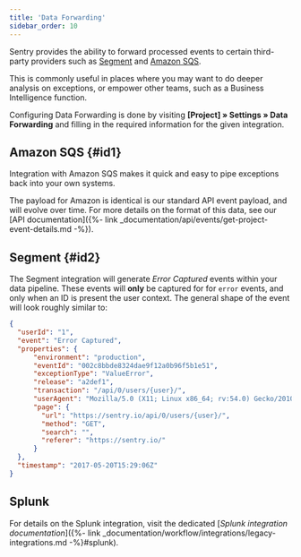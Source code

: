 ```yaml
---
title: 'Data Forwarding'
sidebar_order: 10
---
```


Sentry provides the ability to forward processed events to certain third-party providers such as [Segment](https://segment.com) and [Amazon SQS](https://aws.amazon.com/sqs/).

This is commonly useful in places where you may want to do deeper analysis on exceptions, or empower other teams, such as a Business Intelligence function.

Configuring Data Forwarding is done by visiting **[Project] » Settings » Data Forwarding** and filling in the required information for the given integration.

## Amazon SQS {#id1}

Integration with Amazon SQS makes it quick and easy to pipe exceptions back into your own systems.

The payload for Amazon is identical is our standard API event payload, and will evolve over time. For more details on the format of this data, see our [API documentation]({%- link _documentation/api/events/get-project-event-details.md -%}).

## Segment {#id2}

The Segment integration will generate _Error Captured_ events within your data pipeline. These events will **only** be captured for for `error` events, and only when an ID is present the user context. The general shape of the event will look roughly similar to:

```json
{
  "userId": "1",
  "event": "Error Captured",
  "properties": {
      "environment": "production",
      "eventId": "002c8bbde8324dae9f12a0b96f5b1e51",
      "exceptionType": "ValueError",
      "release": "a2def1",
      "transaction": "/api/0/users/{user}/",
      "userAgent": "Mozilla/5.0 (X11; Linux x86_64; rv:54.0) Gecko/20100101 Firefox/54.0",
      "page": {
        "url": "https://sentry.io/api/0/users/{user}/",
        "method": "GET",
        "search": "",
        "referer": "https://sentry.io/"
      }
  },
  "timestamp": "2017-05-20T15:29:06Z"
}
```

## Splunk

For details on the Splunk integration, visit the dedicated [_Splunk integration documentation_]({%- link _documentation/workflow/integrations/legacy-integrations.md -%}#splunk).
